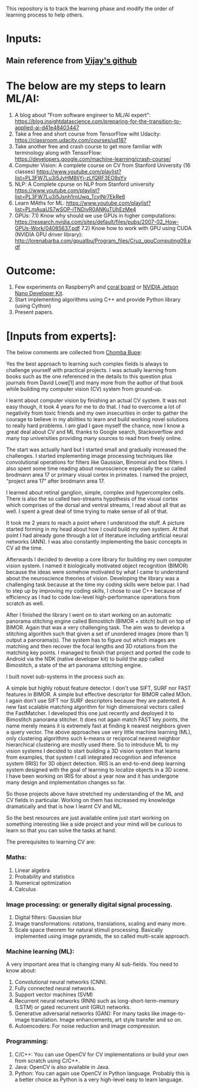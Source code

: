 This repository is to track the learning phase and modify the order of learning process to help others.

# Inputs:
## Main reference from [Vijay's github](https://github.com/vijayDL/DL-playground)

The below are my steps to learn ML/AI:
======================================
1) A blog about "From software engineer to ML/AI expert":
https://blog.insightdatascience.com/preparing-for-the-transition-to-applied-ai-d41e48403447
2) Take a free and short course from TensorFlow wiht Udacity:
https://classroom.udacity.com/courses/ud187
3) Take another free and crash course to get more familiar with terminology along with TensorFlow: 
https://developers.google.com/machine-learning/crash-course/ 
4) Computer Vision: A complete course on CV from Stanford University (16 classes)
https://www.youtube.com/playlist?list=PL3FW7Lu3i5JvHM8ljYj-zLfQRF3EO8sYv
5) NLP: A Complete cpurse on NLP from Stanford university
https://www.youtube.com/playlist?list=PL3FW7Lu3i5Jsnh1rnUwq_TcylNr7EkRe6
6) Learn MAths for ML:
https://www.youtube.com/playlist?list=PLmAuaUS7wSOP-iTNDivR0ANKuTUhEzMe4
7) GPUs:
7.1) Know why should we use GPUs in higher computations:
https://research.nvidia.com/sites/default/files/pubs/2007-02_How-GPUs-Work/04085637.pdf
7.2) Know how to work with GPU using CUDA (NVIDIA GPU driver library):
http://lorenabarba.com/gpuatbu/Program_files/Cruz_gpuComputing09.pdf

Outcome:
=======
1) Few experiments on RaspberryPi and [coral board](https://coral.withgoogle.com/products/dev-board) or [NVIDIA Jetson Nano Developer Kit](https://store.nvidia.com/store?Action=DisplayPage&Locale=en_US&SiteID=nvidia&id=QuickBuyCartPage).
2) Start implementing algorithms using C++ and provide Python library (using Cython)
3) Present papers.


# [Inputs from experts]:
The below comments are collected from [Chomba Bupe](https://www.quora.com/What-are-the-best-resources-for-learning-computer-vision-for-someone-with-a-background-in-probability-and-linear-algebra-and-a-little-bit-in-machine-learning-The-book-%E2%80%9CComputer-Vision-Algorithms-and-Applications%E2%80%9D-is-not-very-beginner-friendly):

Yes the best approach to learning such complex fields is always to challenge yourself with practical projects. I was actually learning from books such as the one referenced in the details to this question plus journals from David Lowe[1] and many more from the author of that book while building my computer vision (CV) system from ground-up.

I learnt about computer vision by finishing an actual CV system. It was not easy though, it took 4 years for me to do that. I had to overcome a lot of negativity from toxic friends and my own insecurities in order to gather the courage to believe in my abilities to learn and build working novel solutions to really hard problems. I am glad I gave myself the chance, now I know a great deal about CV and ML thanks to Google search, Stackoverflow and many top universities providing many sources to read from freely online.

The start was actually hard but I started small and gradually increased the challenges. I started implementing image processing techniques like convolutional operations for filters like Gaussian, Binomial and box filters. I also spent some time reading about neuroscience especially the so called brodmann area 17 or primary visual cortex in primates. I named the project, “project area 17” after brodmann area 17.

I learned about retinal ganglion, simple, complex and hypercomplex cells. There is also the so called two-streams hypothesis of the visual cortex which comprises of the dorsal and ventral streams, I read about all that as well. I spent a great deal of time trying to make sense of all of that.

It took me 2 years to reach a point where I understood the stuff. A picture started forming in my head about how I could build my own system. At that point I had already gone through a lot of literature including artificial neural networks (ANN). I was also constantly implementing the basic concepts in CV all the time.

Afterwards I decided to develop a core library for building my own computer vision system. I named it biologically motivated object recognition (BIMOR) because the ideas were somehow motivated by what I came to understand about the neuroscience theories of vision. Developing the library was a challenging task because at the time my coding skills were below par. I had to step up by improving my coding skills, I chose to use C++ because of efficiency as I had to code low-level high-performance operations from scratch as well.

After I finished the library I went on to start working on an automatic panorama stitching engine called Bimostitch (BIMOR + stitch) built on top of BIMOR. Again that was a very challenging task. The aim was to develop a stitching algorithm such that given a set of unordered images (more than 1) output a panorama(s). The system has to figure out which images are matching and then recover the focal lengths and 3D rotations from the matching key points. I managed to finish that project and ported the code to Android via the NDK (native developer kit) to build the app called Bimostitch, a state of the art panorama stitching engine.

I built novel sub-systems in the process such as:

A simple but highly robust feature detector. I don't use SIFT, SURF nor FAST features in BIMOR.
A simple but effective descriptor for BIMOR called M3oh. I again don't use SIFT nor SURF descriptors because they are patented.
A new fast scalable matching algorithm for high dimensional vectors called the FastMatcher. I developed this one just recently and deployed it to Bimostitch panorama stitcher. It does not again match FAST key points, the name merely means it is extremely fast at finding k nearest neighbors given a query vector.
The above approaches use very little machine learning (ML), only clustering algorithms such k-means or reciprocal nearest neighbor hierarchical clustering are mostly used there. So to introduce ML to my vision systems I decided to start building a 3D vision system that learns from examples, that system I call integrated recognition and inference system (IRIS) for 3D object detection. IRIS is an end-to-end deep learning system designed with the goal of learning to localize objects in a 3D scene. I have been working on IRIS for about a year now and it has undergone many design and implementation changes so far.

So those projects above have stretched my understanding of the ML and CV fields in particular. Working on them has increased my knowledge dramatically and that is how I learnt CV and ML.

So the best resources are just available online just start working on something interesting like a side project and your mind will be curious to learn so that you can solve the tasks at hand.

The prerequisites to learning CV are:

### Maths:
1. Linear algebra
2. Probability and statistics
3. Numerical optimization
4. Calculus

### Image processing: or generally digital signal processing.
1. Digital filters: Gaussian blur
2. Image transformations: rotations, translations, scaling and many more.
3. Scale space theorem for natural stimuli processing. Basically implemented using image pyramids, the so called multi-scale approach.

### Machine learning (ML): 
A very important area that is changing many AI sub-fields. You need to know about:
1. Convolutional neural networks (CNN).
2. Fully connected neural networks.
3. Support vector machines (SVM)
4. Recurrent neural networks (RNN) such as long-short-term-memory (LSTM) or gated recurrent unit (GRU) networks.
5. Generative adversarial networks (GAN): For many tasks like image-to-image translation. Image enhancements, art style transfer and so on.
6. Autoencoders: For noise reduction and image compression.

### Programming:
1. C/C++: You can use OpenCV for CV implementations or build your own from scratch using C/C++.
2. Java: OpenCV is also available in Java.
3. Python: You can again use OpenCV in Python language. Probably this is a better choice as Python is a very high-level easy to learn language.
